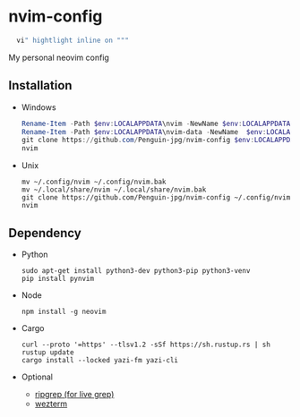 # nvim-config

  ```powershell
    vi" hightlight inline on """
  ```

My personal neovim config

## Installation

- Windows

  ```powershell
  Rename-Item -Path $env:LOCALAPPDATA\nvim -NewName $env:LOCALAPPDATA\nvim.bak
  Rename-Item -Path $env:LOCALAPPDATA\nvim-data -NewName  $env:LOCALAPPDATA\nvim-data.bak
  git clone https://github.com/Penguin-jpg/nvim-config $env:LOCALAPPDATA\nvim
  nvim
  ```

- Unix

  ```shell
  mv ~/.config/nvim ~/.config/nvim.bak
  mv ~/.local/share/nvim ~/.local/share/nvim.bak
  git clone https://github.com/Penguin-jpg/nvim-config ~/.config/nvim
  nvim
  ```

## Dependency

- Python

  ```shell
  sudo apt-get install python3-dev python3-pip python3-venv
  pip install pynvim
  ```

- Node

  ```shell
  npm install -g neovim
  ```

- Cargo
  ```shell
  curl --proto '=https' --tlsv1.2 -sSf https://sh.rustup.rs | sh
  rustup update
  cargo install --locked yazi-fm yazi-cli
  ```
- Optional
  - [ripgrep (for live grep)](https://github.com/BurntSushi/ripgrep)
  - [wezterm](https://wezfurlong.org/wezterm/index.html)
